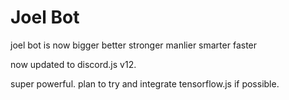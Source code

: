 # Joel Bot

joel bot is now bigger better stronger manlier smarter faster

now updated to discord.js v12.

super powerful. plan to try and integrate tensorflow.js if possible.
